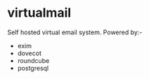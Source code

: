 # virtualmail
Self hosted virtual email system.
Powered by:-
- exim
- dovecot
- roundcube
- postgresql
